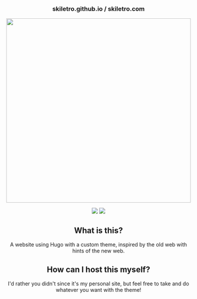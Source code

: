 <div align=center>
<h3>
  skiletro.github.io / skiletro.com
</h3>
</h2><img src="https://raw.githubusercontent.com/catppuccin/catppuccin/main/assets/palette/macchiato.png" width="500" />
<p></p>
  <img src="https://img.shields.io/github/stars/skiletro/skiletro.github.io?color=f5c2e7&labelColor=303446&style=for-the-badge&logo=starship&logoColor=f5c2e7">
  <img src="https://img.shields.io/github/repo-size/skiletro/skiletro.github.io?color=fab387&labelColor=303446&style=for-the-badge&logo=github&logoColor=fab387">
<p></p>

## What is this?
A website using Hugo with a custom theme, inspired by the old web with hints of the new web.

## How can I host this myself?
I'd rather you didn't since it's my personal site, but feel free to take and do whatever you want with the theme!